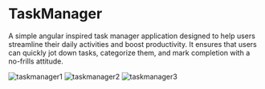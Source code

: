 # TaskManager
A simple angular inspired task manager application designed to help users streamline their daily activities and boost productivity.
It ensures that users can quickly jot down tasks, categorize them, and mark completion with a no-frills attitude.

![taskmanager1](https://github.com/Rohansh12/TaskManager/assets/59413429/0333f4c4-e20e-426d-9c29-f20411204eb7)
![taskmanager2](https://github.com/Rohansh12/TaskManager/assets/59413429/66690b4a-68f0-4ba7-aa60-c712cc1dd70a)
![taskmanager3](https://github.com/Rohansh12/TaskManager/assets/59413429/f228ceb1-ac80-4e6c-a88d-f5e361dead3f)

